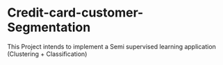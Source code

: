 # Credit-card-customer-Segmentation
This Project intends to implement a Semi supervised learning application (Clustering + Classification)
